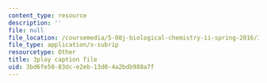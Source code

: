 ```yaml
---
content_type: resource
description: ''
file: null
file_location: /coursemedia/5-08j-biological-chemistry-ii-spring-2016/3bd6fe5083dce2eb13d04a2bdb988a7f_UYGXwem3vN0.srt
file_type: application/x-subrip
resourcetype: Other
title: 3play caption file
uid: 3bd6fe50-83dc-e2eb-13d0-4a2bdb988a7f
---
```

